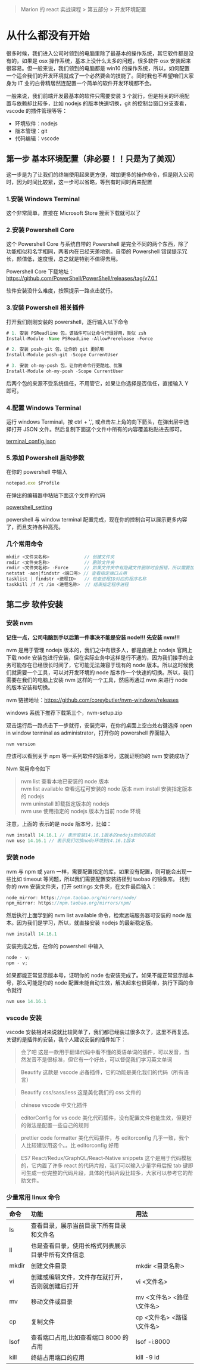 > Marion 的 react 实战课程 > 第五部分 > 开发环境配置

# 从什么都没有开始

很多时候，我们进入公司时领到的电脑里除了最基本的操作系统，其它软件都是没有的，如果是 osx 操作系统，基本上没什么太多的问题，很多软件 osx 安装起来很容易。但一般来说，我们领到的电脑都是 win10 的操作系统，所以，如何配置一个适合我们的开发环境就成了一个必然要会的技能了。同时我也不希望咱们大家身为 IT 业的白骨精居然连配置一个简单的软件开发环境都不会。

一般来说，我们前端开发最基本的软件只需要安装 3 个就行，但是相关的环境配置与依赖却比较多，比如 nodejs 的版本快速切换，git 的控制台窗口分支查看，vscode 的插件管理等等：

- 环境软件：nodejs
- 版本管理：git
- 代码编辑：vscode

## 第一步 基本环境配置（非必要！！只是为了美观）

这一步是为了让我们的终端使用起来更方便，增加更多的操作命令，但是刚入公司时，因为时间比较紧，这一步可以省略，等到有时间时再来配置

### 1.安装 Windows Terminal

这个非常简单，直接在 Microsoft Store 搜索下载就可以了

### 2.安装 Powershell Core

这个 Powershell Core 与系统自带的 Powershell 是完全不同的两个东西，除了功能相似和名字相同，两者内在已经天差地别。自带的 Powershell 错误提示冗长，颜值低，速度慢，总之就是特别不值得去用。

Powershell Core 下载地址：https://github.com/PowerShell/PowerShell/releases/tag/v7.0.1

软件安装没什么难度，按照提示一路点击就行。

### 3.安装 Powershell 相关插件

打开我们刚刚安装的 powershell，逐行输入以下命令

```java
# 1. 安装 PSReadline 包，该插件可以让命令行很好用，类似 zsh
Install-Module -Name PSReadLine -AllowPrerelease -Force

# 2. 安装 posh-git 包，让你的 git 更好用
Install-Module posh-git -Scope CurrentUser

# 3. 安装 oh-my-posh 包，让你的命令行更酷炫、优雅
Install-Module oh-my-posh -Scope CurrentUser
```

后两个包的来源不受系统信任，不用管它，如果让你选择是否信任，直接输入 Y 即可。

### 4.配置 Windows Terminal

运行 windows Terminal，按 ctrl + ',', 或点击左上角的向下箭头，在弹出层中选择打开 JSON 文件。然后复制下面这个文件中所有的内容覆盖粘贴进去即可。

[terminal_config.json](../configs/terminal_config.json)

### 5.添加 Powershell 启动参数

在你的 powershell 中输入

```javascript
notepad.exe $Profile
```

在弹出的编辑器中粘贴下面这个文件的代码

[powershell_setting](../configs/powershell_setting)

powershell 与 window terminal 配置完成，现在你的控制台可以展示更多内容了，而且支持各种高亮。

### 几个常用命令

```javascript
mkdir <文件夹名称>             // 创建文件夹
rmdir <文件夹名称>             // 删除文件夹
rmdir <文件夹名称> -Force      // 如果文件夹中有隐藏文件删除时会报错，所以需要加上-Force命令
netstat -aon|findstr <端口号> // 查看指定端口占用
tasklist | findstr <进程ID>   // 检查进程ID对应的程序名称
taskkill /f /t /im <进程名称>  // 结束指定程序进程
```

## 第二步 软件安装

### 安装 nvm

**记住一点，公司电脑到手以后第一件事决不能是安装 node!!! 先安装 nvm!!!**

nvm 是用于管理 nodejs 版本的，我们之中有很多人，都是直接上 nodejs 官网上下载 node 安装包进行安装，但在实际业务中这样是行不通的，因为我们接手的业务可能存在已经很长时间了，它可能无法兼容于现有的 node 版本。所以这时候我们就需要一个工具，可以对开发环境的 node 版本作一个快速的切换。所以，我们需要在我们的电脑上安装 nvm 这样的一个工具，然后再通过 nvm 来进行 node 的版本安装和切换。

nvm 链接地址：https://github.com/coreybutler/nvm-windows/releases

windows 系统下推荐下载第三个，nvm-setup.zip

双击运行后一路点击下一步就行，安装完毕，在你的桌面上空白处右键选择 open in window terminal as administrator，打开你的 powershell 界面输入

```javascript
nvm version
```

应该可以看到关于 npm 等一系列软件的版本号，这就证明你的 nvm 安装成功了

Nvm 常用命令如下

> nvm list 查看本地已安装的 node 版本  
> nvm list available 查看远程可安装的 node 版本
> nvm install <node version> 安装指定版本的 nodejs  
> nvm uninstall <node version> 卸载指定版本的 nodejs  
> nvm use <node version> 使用指定的 nodejs 版本为当前 node 环境

注意，上面的 <node version>表示的是 node 版本号，比如：

```javascript
nvm install 14.16.1 // 表示安装14.16.1版本的nodejs到你的系统
nvm use 14.16.1 // 表示我们切换node环境到14.16.1版本
```

### 安装 node

nvm 与 npm 或 yarn 一样，需要配置指定的库，如果没有配置，则可能会出现一些比如 timeout 等问题，所以我们需要配置安装路径到 taobao 的镜像库。
找到你的 nvm 安装文件夹，打开 settings 文件夹，在文件最后输入：

```javascript
node_mirror: https://npm.taobao.org/mirrors/node/
npm_mirror: https://npm.taobao.org/mirrors/npm/
```

然后执行上面学到的 nvm list available 命令，检索远端服务器可安装的 node 版本。因为我们是学习，所以，就直接安装 nodejs 的最新稳定版。

```javascript
nvm install 14.16.1
```

安装完成之后，在你的 powershell 中输入

```javascript
node - v;
npm - v;
```

如果都能正常显示版本号，证明你的 node 也安装完成了。如果不能正常显示版本号，那么可能是你的 node 配置未能自动生效，解决起来也很简单，执行下面的命令就行

```javascript
nvm use 14.16.1
```

### vscode 安装

vscode 安装相对来说就比较简单了，我们都已经装过很多次了，这里不再复述。关键的是插件的安装，我个人建议安装的插件如下：

> 会了吧 这是一款用于翻译代码中看不懂的英语单词的插件，可以发音，当然发音不是很标准，但它有一个好处，可以督促我们学习英文单词

> Beautify 这款是 vscode 必备插件，它的功能是美化我们的代码（所有语言）

> Beautify css/sass/less 这是美化我们的 css 文件的

> chinese vscode 中文化插件

> editorConfig for vs code 美化代码插件，没有配置文件也能生效，但更好的做法是配置一些自己的规则

> prettier code formatter 美化代码插件，与 editorconfig 几乎一致，我个人比较建议用这个。。比 editorconfig 好用

> ES7 React/Redux/GraphQL/React-Native snippets 这个是用于代码模板的，它内置了许多 react 的代码片段，我们可以输入少量字母后按 tab 键即可生成一份完整的代码片段，具体的代码片段比较多，大家可以参考它的帮助文件。

### 少量常用 linux 命令

| 命令  | 功能                                               | 用法                      |
| :---- | :------------------------------------------------- | :------------------------ |
| ls    | 查看目录，展示当前目录下所有目录和文件名           |                           |
| ll    | 也是查看目录，使用长格式列表展示目录中所有文件信息 |                           |
| mkdir | 创建文件目录                                       | mkdir <目录名称>          |
| vi    | 创建或编辑文件，文件存在就打开，否则就创建后打开   | vi <文件名>               |
| mv    | 移动文件或目录                                     | mv <文件名> <路径\文件名> |
| cp    | 复制文件                                           | cp <文件名> <路径\文件名> |
| lsof  | 查看端口占用,比如查看端口 8000 的占用              | lsof -i:8000              |
| kill  | 终结占用端口的应用                                 | kill -9 id                |
